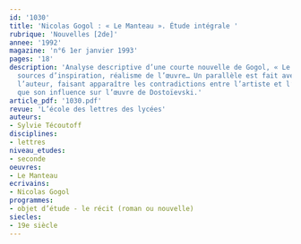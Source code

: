 ```yaml
---
id: '1030'
title: 'Nicolas Gogol : « Le Manteau ». Étude intégrale '
rubrique: 'Nouvelles [2de]'
annee: '1992'
magazine: 'n°6 1er janvier 1993'
pages: '18'
description: 'Analyse descriptive d’une courte nouvelle de Gogol, « Le Manteau » :
  sources d’inspiration, réalisme de l’œuvre… Un parallèle est fait avec la vie de
  l’auteur, faisant apparaître les contradictions entre l’artiste et l’homme, ainsi
  que son influence sur l’œuvre de Dostoïevski.'
article_pdf: '1030.pdf'
revue: 'L’école des lettres des lycées'
auteurs:
- Sylvie Técoutoff
disciplines:
- lettres
niveau_etudes:
- seconde
oeuvres:
- Le Manteau
ecrivains:
- Nicolas Gogol
programmes:
- objet d’étude - le récit (roman ou nouvelle)
siecles:
- 19e siècle
---
```

